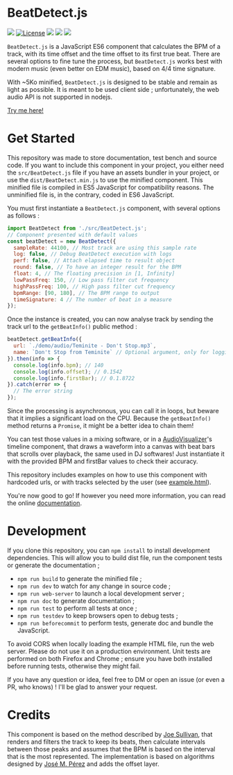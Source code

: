 # BeatDetect.js

![](https://badgen.net/badge/version/0.1.1/blue)
[![License](https://img.shields.io/github/license/ArthurBeaulieu/BeatDetect.js.svg)](https://github.com/ArthurBeaulieu/BeatDetect.js/blob/master/LICENSE.md)
![](https://badgen.net/badge/documentation/written/green)
![](https://badgen.net/badge/test/todo/red)
![](https://badgen.net/badge/dependencies/none/green)

`BeatDetect.js` is a JavaScript ES6 component that calculates the BPM of a track, with its time offset and the time offset to its first true beat. There are several options to fine tune the process, but `BeatDetect.js` works best with modern music (even better on EDM music), based on 4/4 time signature.

With ~5Ko minified, `BeatDetect.js` is designed to be stable and remain as light as possible. It is meant to be used client side ; unfortunately, the web audio API is not supported in nodejs.

[Try me here!](https://arthurbeaulieu.github.io/BeatDetect.js/example.html)

# Get Started

This repository was made to store documentation, test bench and source code. If you want to include this component in your project, you either need the `src/BeatDetect.js` file if you have an assets bundler in your project, or use the `dist/BeatDetect.min.js` to use the minified component. This minified file is compiled in ES5 JavaScript for compatibility reasons. The unminified file is, in the contrary, coded in ES6 JavaScript.

You must first instantiate a `BeatDetect.js` component, with several options as follows :

```javascript
import BeatDetect from './src/BeatDetect.js';
// Component presented with default values
const beatDetect = new BeatDetect({
  sampleRate: 44100, // Most track are using this sample rate
  log: false, // Debug BeatDetect execution with logs
  perf: false, // Attach elapsed time to result object
  round: false, // To have an integer result for the BPM
  float: 4, // The floating precision in [1, Infinity]
  lowPassFreq: 150, // Low pass filter cut frequency
  highPassFreq: 100, // High pass filter cut frequency
  bpmRange: [90, 180], // The BPM range to output  
  timeSignature: 4 // The number of beat in a measure
});
```

Once the instance is created, you can now analyse track by sending the track url to the `getBeatInfo()` public method :

```javascript
beatDetect.getBeatInfo({
  url: `./demo/audio/Teminite - Don't Stop.mp3`,
  name: `Don't Stop from Teminite` // Optional argument, only for logging
}).then(info => {
  console.log(info.bpm); // 140
  console.log(info.offset); // 0.1542
  console.log(info.firstBar); // 0.1.8722
}).catch(error => {
  // The error string
});
```

Since the processing is asynchronous, you can call it in loops, but beware that it implies a significant load on the CPU. Because the `getBeatInfo()` method returns a `Promise`, it might be a better idea to chain them!

You can test those values in a mixing software, or in a [AudioVisualizer](https://github.com/ArthurBeaulieu/AudioVisualizer)'s timeline component, that draws a waveform into a canvas with beat bars that scrolls over playback, the same used in DJ softwares! Just instantiate it with the provided BPM and firstBar values to check their accuracy.

This repository includes examples on how to use this component with hardcoded urls, or with tracks selected by the user (see [example.html](https://github.com/ArthurBeaulieu/BeatDetect.js/blob/main/example.html)).

You're now good to go! If however you need more information, you can read the online [documentation](https://arthurbeaulieu.github.io/BeatDetect.js/doc/).

# Development

If you clone this repository, you can `npm install` to install development dependencies. This will allow you to build dist file, run the component tests or generate the documentation ;

- `npm run build` to generate the minified file ;
- `npm run dev` to watch for any change in source code ;
- `npm run web-server` to launch a local development server ;
- `npm run doc` to generate documentation ;
- `npm run test` to perform all tests at once ;
- `npm run testdev` to keep browsers open to debug tests ;
- `npm run beforecommit` to perform tests, generate doc and bundle the JavaScript.

To avoid CORS when locally loading the example HTML file, run the web server. Please do not use it on a production environment. Unit tests are performed on both Firefox and Chrome ; ensure you have both installed before running tests, otherwise they might fail.

If you have any question or idea, feel free to DM or open an issue (or even a PR, who knows) ! I'll be glad to answer your request.

# Credits

This component is based on the method described by [Joe Sullivan](http://joesul.li/van/beat-detection-using-web-audio/), that renders and filters the track to keep its beats, then calculate intervals between those peaks and assumes that the BPM is based on the interval that is the most represented. The implementation is based on algorithms designed by [José M. Pérez](https://jmperezperez.com/bpm-detection-javascript/) and adds the offset layer.
